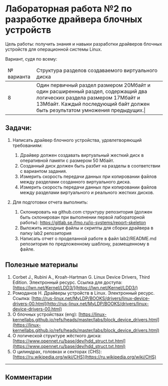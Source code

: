 # Лабораторная работа №2 по разработке драйвера блочных устройств

Цель работы: получить знания и навыки разработки драйверов блочных устройств
для операционной системы Linux. 

Вариант, судя по всему:
<table>
<thead>
  <tr>
    <td>№ варианта </td>
    <td> Структура разделов создаваемого виртуального диска </td>
  </tr>
</thead>
<tbody>
  <tr>
    <td> 8 </td>
    <td>
      Один первичный раздел размером 20Мбайт и один расширенный раздел,
      содержащий два логических раздела размером 17Мбайт и 13Мбайт. Каждый
      последующий байт должен быть результатом умножения предыдущих.|
    </td>
  </tr>
</tbody>
</table>


## Задачи: 

1. Написать драйвер блочного устройства, удовлетворяющий требованиям:
    1. Драйвер должен создавать виртуальный жесткий диск в оперативной памяти с
       размером 50 Мбайт. 
    2. Созданный диск должен быть разбит на разделы в соответствии с вариантом
       задания.
    3. Измерить скорость передачи данных при копировании файлов между разделами
       созданного виртуального диска. 
    4. Измерить скорость передачи данных при копировании файлов между разделами
       виртуального и реального жестких дисков. 

2. Для подготовки отчета выполнить:
    1. Склонировать на github.com структуру репозитория (должен быть
       склонирован при выполнении первой лабораторной работы):
       https://gitlab.se.ifmo.ru/io-systems/report-skeleton
    2. Выложить исходные файлы и скрипты для сборки драйвера в папку lab2
       репозитория
    3. Написать отчет о проделанной работе в файл lab2/README.md репозитория по
       предложенному шаблону, размещенному в файле.

## Полезные материалы

1. Corbet J., Rubini A., Kroah-Hartman G. Linux Device Drivers, Third Edition.
   Электронный ресурс. Ссылка для доступа:
   [https://lwn.net/Kernel/LDD3/](https://lwn.net/Kernel/LDD3/)
2. Ромоданов Н. Драйверы устройств в Linux. Электронный ресурс. Ссылка:
   [http://rus-linux.net/MyLDP/BOOKS/drivers/linux-device-drivers-00.html](http://rus-linux.net/MyLDP/BOOKS/drivers/linux-device-drivers-00.html)
3. О блочных устройствах (eng):
   [https://linux-kernellabs.github.io/refs/heads/master/labs/block_device_drivers.html](https://linux-kernellabs.github.io/refs/heads/master/labs/block_device_drivers.html)
4. О логической структуре жёсткого диска:
   [https://www.opennet.ru/base/dev/hdd_struct.txt.html](https://www.opennet.ru/base/dev/hdd_struct.txt.html)
5. О цилиндрах, головках и секторах (CHS):
   [https://ru.wikipedia.org/wiki/CHS](https://ru.wikipedia.org/wiki/CHS)

- - -

## Комментарии



